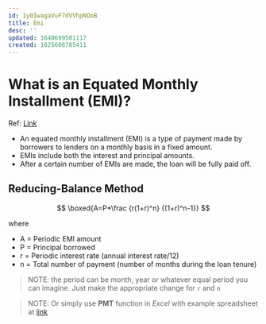 ```yaml
---
id: 1y0IwagaVuF7dVVhpNOoB
title: Emi
desc: ''
updated: 1640699501117
created: 1625608785411
---
```

# What is an Equated Monthly Installment (EMI)?

Ref: [Link](https://corporatefinanceinstitute.com/resources/knowledge/credit/equated-monthly-installment-emi/)

- An equated monthly installment (EMI) is a type of payment made by borrowers to lenders on a monthly basis in a fixed amount. 
- EMIs include both the interest and principal amounts. 
- After a certain number of EMIs are made, the loan will be fully paid off.

## Reducing-Balance Method
$$
\boxed{A=P*\frac {r(1+r)^n} {(1+r)^n-1}}
$$

where
- A = Periodic EMI amount
- P = Principal borrowed
- r = Periodic interest rate (annual interest rate/12)
- n = Total number of payment (number of months during the loan tenure)

> NOTE: the period can be month, year or whatever equal period you can imagine. Just make the appropriate change for `r` and `n`

> NOTE: Or simply use **PMT** function in *Excel* with example spreadsheet at [link](https://app.box.com/s/pfkwtannn6jd89qqagayrcxac3kvhjw8)
